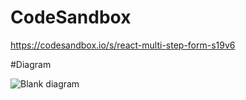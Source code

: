 # CodeSandbox

https://codesandbox.io/s/react-multi-step-form-s19v6


#Diagram

![Blank diagram](https://user-images.githubusercontent.com/41182105/115877928-a5be8e80-a450-11eb-8c19-e68dd69ba674.png)
